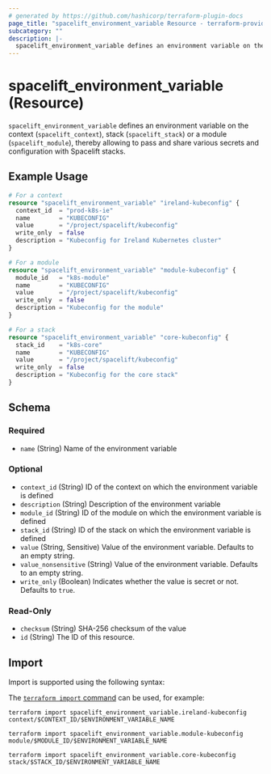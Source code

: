```yaml
---
# generated by https://github.com/hashicorp/terraform-plugin-docs
page_title: "spacelift_environment_variable Resource - terraform-provider-spacelift"
subcategory: ""
description: |-
  spacelift_environment_variable defines an environment variable on the context (spacelift_context), stack (spacelift_stack) or a module (spacelift_module), thereby allowing to pass and share various secrets and configuration with Spacelift stacks.
---
```


# spacelift_environment_variable (Resource)

`spacelift_environment_variable` defines an environment variable on the context (`spacelift_context`), stack (`spacelift_stack`) or a module (`spacelift_module`), thereby allowing to pass and share various secrets and configuration with Spacelift stacks.

## Example Usage

```terraform
# For a context
resource "spacelift_environment_variable" "ireland-kubeconfig" {
  context_id  = "prod-k8s-ie"
  name        = "KUBECONFIG"
  value       = "/project/spacelift/kubeconfig"
  write_only  = false
  description = "Kubeconfig for Ireland Kubernetes cluster"
}

# For a module
resource "spacelift_environment_variable" "module-kubeconfig" {
  module_id   = "k8s-module"
  name        = "KUBECONFIG"
  value       = "/project/spacelift/kubeconfig"
  write_only  = false
  description = "Kubeconfig for the module"
}

# For a stack
resource "spacelift_environment_variable" "core-kubeconfig" {
  stack_id    = "k8s-core"
  name        = "KUBECONFIG"
  value       = "/project/spacelift/kubeconfig"
  write_only  = false
  description = "Kubeconfig for the core stack"
}
```

<!-- schema generated by tfplugindocs -->
## Schema

### Required

- `name` (String) Name of the environment variable

### Optional

- `context_id` (String) ID of the context on which the environment variable is defined
- `description` (String) Description of the environment variable
- `module_id` (String) ID of the module on which the environment variable is defined
- `stack_id` (String) ID of the stack on which the environment variable is defined
- `value` (String, Sensitive) Value of the environment variable. Defaults to an empty string.
- `value_nonsensitive` (String) Value of the environment variable. Defaults to an empty string.
- `write_only` (Boolean) Indicates whether the value is secret or not. Defaults to `true`.

### Read-Only

- `checksum` (String) SHA-256 checksum of the value
- `id` (String) The ID of this resource.

## Import

Import is supported using the following syntax:

The [`terraform import` command](https://developer.hashicorp.com/terraform/cli/commands/import) can be used, for example:

```shell
terraform import spacelift_environment_variable.ireland-kubeconfig context/$CONTEXT_ID/$ENVIRONMENT_VARIABLE_NAME

terraform import spacelift_environment_variable.module-kubeconfig module/$MODULE_ID/$ENVIRONMENT_VARIABLE_NAME

terraform import spacelift_environment_variable.core-kubeconfig stack/$STACK_ID/$ENVIRONMENT_VARIABLE_NAME
```
